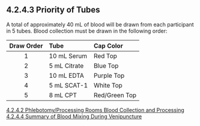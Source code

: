 ## 4.2.4.3 Priority of Tubes

A total of approximately 40 mL of blood will be drawn from each participant in 5 tubes.  Blood collection must be drawn in the following order:

| Draw Order | Tube         | Cap Color     |
|:----------:|:-------------|:--------------|
| 1          | 10 mL  Serum | Red Top       |
| 2          | 5 mL Citrate | Blue Top      |
| 3          | 10 mL EDTA   | Purple Top    |
| 4          | 5 mL SCAT-1  | White Top     |
| 5          | 8 mL CPT     | Red/Green Top |


<div class="center">
<div class="btn-group">
  <a href=":pages_path:/manuals/blood-collection-processing/4-02-04-02-phlebotomy-processing-rooms.md" class="btn btn-default">
    <span class="glyphicon glyphicon-chevron-left"></span>
    4.2.4.2 Phlebotomy/Processing Rooms
  </a>

  <a href=":pages_path:/manuals/blood-collection-processing" class="btn btn-default">
    <span class="glyphicon glyphicon-chevron-up"></span>
    Blood Collection and Processing
  </a>

  <a href=":pages_path:/manuals/blood-collection-processing/4-02-04-04-summary-of-blood-mixing.md" class="btn btn-success">
    4.2.4.4 Summary of Blood Mixing During Venipuncture
    <span class="glyphicon glyphicon-chevron-right"></span>
  </a>
</div>
</div>
